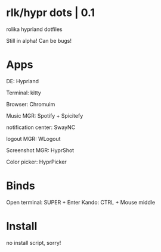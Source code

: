 # rlk/hypr dots | 0.1
rolika hyprland dotfiles

Still in alpha! Can be bugs!

# Apps
DE: Hyprland

Terminal: kitty

Browser: Chromuim

Music MGR: Spotify + Spicitefy

notification center: SwayNC

logout MGR: WLogout

Screenshot MGR: HyprShot

Color picker: HyprPicker

# Binds
Open terminal: SUPER + Enter
Kando: CTRL + Mouse middle

# Install
no install script, sorry!
